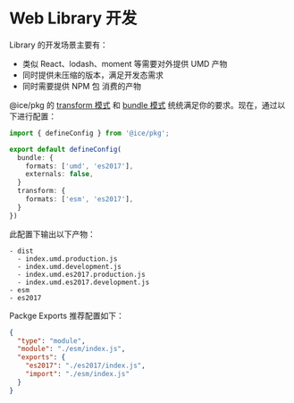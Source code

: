 # Web Library 开发

Library 的开发场景主要有：

+ 类似 React、lodash、moment 等需要对外提供 UMD 产物
+ 同时提供未压缩的版本，满足开发态需求
+ 同时需要提供 NPM 包 消费的产物

@ice/pkg 的 [transform 模式](/#双模式) 和 [bundle 模式](#双模式) 统统满足你的要求。现在，通过以下进行配置：

```ts title=build.config.ts
import { defineConfig } from '@ice/pkg';

export default defineConfig(
  bundle: {
    formats: ['umd', 'es2017'],
    externals: false,
  }
  transform: {
    formats: ['esm', 'es2017'],
  }
})
```

此配置下输出以下产物：

```shell
- dist
  - index.umd.production.js
  - index.umd.development.js
  - index.umd.es2017.production.js
  - index.umd.es2017.development.js
- esm
- es2017
```

Packge Exports 推荐配置如下：

```json title=package.json
{
  "type": "module",
  "module": "./esm/index.js",
  "exports": {
    "es2017": "./es2017/index.js",
    "import": "./esm/index.js"
  }
}
```

